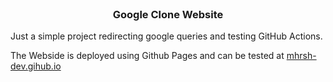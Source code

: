 <br />
<div align="center">

  <h3 align="center">Google Clone Website</h3>
</div>
<div>
  <p>
    Just a simple project redirecting google queries and testing GitHub Actions.
  </p>
  <p>
    The Webside is deployed using Github Pages and can be tested at <a href="https://mhrsh-dev.github.io">mhrsh-dev.gihub.io</a>
  </p>
</div>

